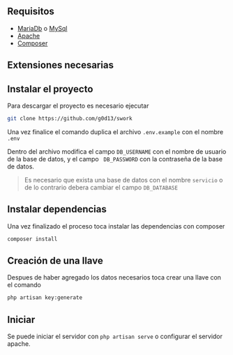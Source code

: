 
## Requisitos
- [MariaDb](https://mariadb.org/) o [MySql](https://www.mysql.com/)
- [Apache](https://httpd.apache.org/download.cgi) 
- [Composer](https://getcomposer.org/)

## Extensiones necesarias

## Instalar el proyecto
Para descargar el proyecto es necesario ejecutar
```bash
git clone https://github.com/g0d13/swork
```
Una vez finalice el comando duplica el archivo ```.env.example``` con el nombre ```.env```

Dentro del archivo modifica el campo ```DB_USERNAME``` con el nombre de usuario de la base de datos, 
y el campo ``` DB_PASSWORD``` con la contraseña de la base de datos.

> Es necesario que exista una base de datos con el nombre ```servicio``` o de lo contrario debera cambiar el campo ```DB_DATABASE```

## Instalar dependencias
Una vez finalizado el proceso toca instalar las dependencias con composer
```bash
composer install 
```
 
## Creación de una llave
Despues de haber agregado los datos necesarios toca crear una llave con el comando
```bash
php artisan key:generate
```

## Iniciar
Se puede iniciar el servidor con ```php artisan serve```
o configurar el servidor apache. 
